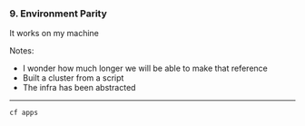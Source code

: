 ### 9. Environment Parity

It works on my machine

Notes:
- I wonder how much longer we will be able to make that reference
- Built a cluster from a script
- The infra has been abstracted

---

```bash
cf apps
```